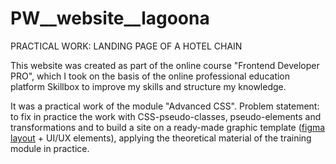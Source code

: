 # PW__website__lagoona
PRACTICAL WORK: LANDING PAGE OF A HOTEL CHAIN

This website was created as part of the online course "Frontend Developer PRO", which I took on the basis of the online professional education platform Skillbox to improve my skills and structure my knowledge.

It was a practical work of the module "Advanced CSS". Problem statement: to fix in practice the work with CSS-pseudo-classes, pseudo-elements and transformations and to build a site on a ready-made graphic template (<a href="//www.figma.com/file/tjkkfkHDXlGscyVbS3emln/Lagoona?type=design&node-id=0-1&mode=design&t=Wh5OKSHYO0ClVKzj-0" target="_blank" rel="nofollow">figma layout</a> + UI/UX elements), applying the theoretical material of the training module in practice.
